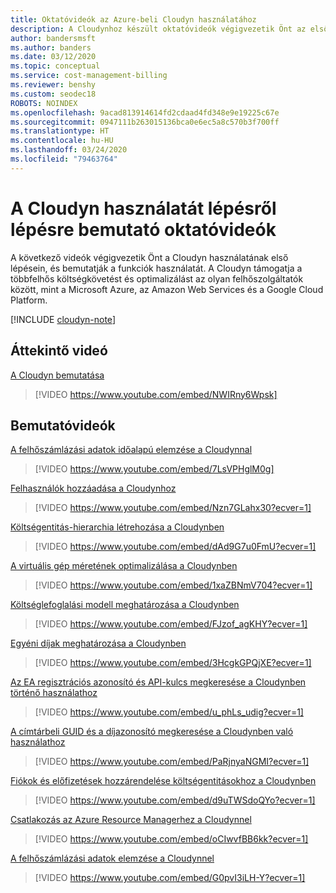 ```yaml
---
title: Oktatóvideók az Azure-beli Cloudyn használatához
description: A Cloudynhoz készült oktatóvideók végigvezetik Önt az első lépéseken, és bemutatják a funkciók használatát.
author: bandersmsft
ms.author: banders
ms.date: 03/12/2020
ms.topic: conceptual
ms.service: cost-management-billing
ms.reviewer: benshy
ms.custom: seodec18
ROBOTS: NOINDEX
ms.openlocfilehash: 9acad813914614fd2cdaad4fd348e9e19225c67e
ms.sourcegitcommit: 0947111b263015136bca0e6ec5a8c570b3f700ff
ms.translationtype: HT
ms.contentlocale: hu-HU
ms.lasthandoff: 03/24/2020
ms.locfileid: "79463764"
---
```

# <a name="cloudyn-walk-through-training-videos"></a>A Cloudyn használatát lépésről lépésre bemutató oktatóvideók

A következő videók végigvezetik Önt a Cloudyn használatának első lépésein, és bemutatják a funkciók használatát. A Cloudyn támogatja a többfelhős költségkövetést és optimalizálást az olyan felhőszolgáltatók között, mint a Microsoft Azure, az Amazon Web Services és a Google Cloud Platform.

[!INCLUDE [cloudyn-note](../../../includes/cloudyn-note.md)]

## <a name="overview-video"></a>Áttekintő videó

[A Cloudyn bemutatása](https://youtu.be/NWIRny6Wpsk)

>[!VIDEO https://www.youtube.com/embed/NWIRny6Wpsk]

## <a name="walk-through-videos"></a>Bemutatóvideók

[A felhőszámlázási adatok időalapú elemzése a Cloudynnal](https://youtu.be/7LsVPHglM0g)

>[!VIDEO https://www.youtube.com/embed/7LsVPHglM0g]

[Felhasználók hozzáadása a Cloudynhoz](https://youtu.be/Nzn7GLahx30)

>[!VIDEO https://www.youtube.com/embed/Nzn7GLahx30?ecver=1]

[Költségentitás-hierarchia létrehozása a Cloudynben](https://youtu.be/dAd9G7u0FmU)

>[!VIDEO https://www.youtube.com/embed/dAd9G7u0FmU?ecver=1]

[A virtuális gép méretének optimalizálása a Cloudynben](https://youtu.be/1xaZBNmV704)

>[!VIDEO https://www.youtube.com/embed/1xaZBNmV704?ecver=1]

[Költséglefoglalási modell meghatározása a Cloudynben](https://youtu.be/FJzof_agKHY)

>[!VIDEO https://www.youtube.com/embed/FJzof_agKHY?ecver=1]

[Egyéni díjak meghatározása a Cloudynben](https://youtu.be/3HcgkGPQjXE)

>[!VIDEO https://www.youtube.com/embed/3HcgkGPQjXE?ecver=1]

[Az EA regisztrációs azonosító és API-kulcs megkeresése a Cloudynben történő használathoz](https://youtu.be/u_phLs_udig)

>[!VIDEO https://www.youtube.com/embed/u_phLs_udig?ecver=1]

[A címtárbeli GUID és a díjazonosító megkeresése a Cloudynben való használathoz](https://youtu.be/PaRjnyaNGMI)

>[!VIDEO https://www.youtube.com/embed/PaRjnyaNGMI?ecver=1]

[Fiókok és előfizetések hozzárendelése költségentitásokhoz a Cloudynben](https://youtu.be/d9uTWSdoQYo)

>[!VIDEO https://www.youtube.com/embed/d9uTWSdoQYo?ecver=1]

[Csatlakozás az Azure Resource Managerhez a Cloudynnel](https://youtu.be/oCIwvfBB6kk)

>[!VIDEO https://www.youtube.com/embed/oCIwvfBB6kk?ecver=1]

[A felhőszámlázási adatok elemzése a Cloudynnel](https://youtu.be/G0pvI3iLH-Y)

>[!VIDEO https://www.youtube.com/embed/G0pvI3iLH-Y?ecver=1]
